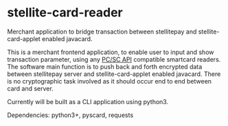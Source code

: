# stellite-card-reader
Merchant application to bridge transaction between stellitepay and stellite-card-applet enabled javacard.

This is a merchant frontend application, to enable user to input and show transaction parameter, using any [PC/SC API](https://en.wikipedia.org/wiki/PC/SC) compatible smartcard readers. The software main function is to push back and forth encrypted data between stellitepay server and stellite-card-applet enabled javacard. There is no cryptographic task involved as it should occur end to end between card and server.

Currently will be built as a CLI application using python3.

Dependencies: python3+, pyscard, requests 
